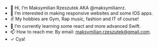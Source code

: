 - 👋 Hi, I’m Maksymilian Rzeszutek AKA @maksymilianrz.
- 👀 I’m interested in making responsive websites and some IOS apps.
- ✌  My hobbies are Gym, Rap music, fashion and IT of course!
- 🌱 I’m currently learning some react and more advanced Swift.
- 📫 How to reach me: By email: maksymilian.rzeszutek@gmail.com.
- ✓  Cya!

<!---
maksymilianrz/maksymilianrz is a ✨ special ✨ repository because its `README.md` (this file) appears on your GitHub profile.
You can click the Preview link to take a look at your changes.
--->
